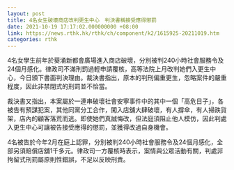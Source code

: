 ```yaml
---
layout: post
title: 4名女生破壞商店改判更生中心　判決書稱接受應得懲罰
date: 2021-10-19 17:17:02.000000000 +08:00
link: https://news.rthk.hk/rthk/ch/component/k2/1615925-20211019.htm
categories: rthk
---
```


4名女學生前年於葵涌新都會廣場進入商店破壞，分別被判240小時社會服務令及24個月感化。律政司不滿刑罰過輕申請覆核，高等法院上月改判她們入更生中心，今日頒下書面判決理由。裁決書指出，原本的判刑偏重更生，忽略案件的嚴重程度，因此非禁閉式的刑罰並不恰當。

裁決書又指出，本案屬於一連串破壞社會安寧事件中的其中一個「高危日子」，各被告有預謀犯案，其他同黨分工合作，闖入店舖大肆破壞，有人撐傘，有人掃跌貨架，店內的顧客落荒而逃。即使她們真誠悔改，但法庭須阻止他人模仿，因此判處入更生中心可讓被告接受應得的懲罰，並獲得改過自身機會。

4名被告於今年2月在庭上認罪，分別被判240小時社會服務令及24個月感化，全部另須賠償店舖1千多元。律政司一方覆核時表示，案情與公眾活動有關，判處非拘留式刑罰屬原則性錯誤，不足以反映刑責。

